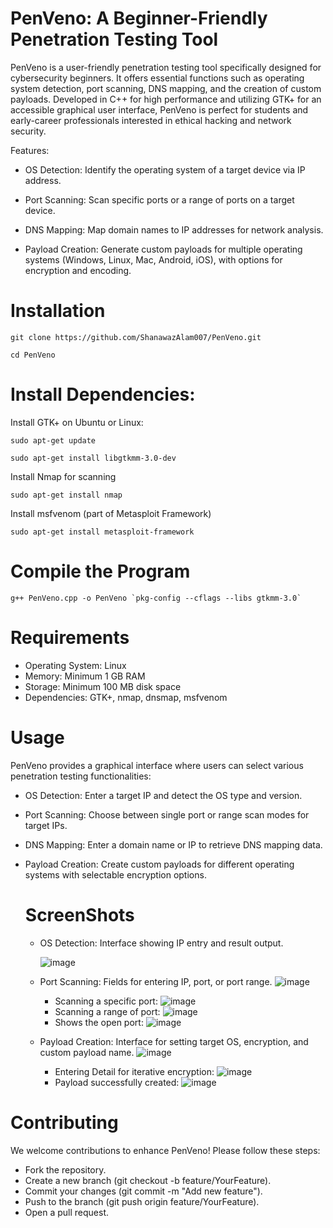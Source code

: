 # PenVeno: A Beginner-Friendly Penetration Testing Tool

PenVeno is a user-friendly penetration testing tool specifically designed for cybersecurity beginners. It offers essential functions such as operating system detection, port scanning, DNS mapping, and the creation of custom payloads. Developed in C++ for high performance and utilizing GTK+ for an accessible graphical user interface, PenVeno is perfect for students and early-career professionals interested in ethical hacking and network security.

Features:

+ OS Detection: Identify the operating system of a target device via IP address.

+ Port Scanning: Scan specific ports or a range of ports on a target device.

+ DNS Mapping: Map domain names to IP addresses for network analysis.

+ Payload Creation: Generate custom payloads for multiple operating systems (Windows, Linux, Mac, Android, iOS), with options for encryption and encoding.


# Installation
```
git clone https://github.com/ShanawazAlam007/PenVeno.git

cd PenVeno
```
# Install Dependencies:

Install GTK+ on Ubuntu or Linux:
```
sudo apt-get update
```
```
sudo apt-get install libgtkmm-3.0-dev
```

Install Nmap for scanning
```
sudo apt-get install nmap
```

Install msfvenom (part of Metasploit Framework)
```
sudo apt-get install metasploit-framework
```
# Compile the Program

```
g++ PenVeno.cpp -o PenVeno `pkg-config --cflags --libs gtkmm-3.0`
```
# Requirements

- Operating System: Linux
- Memory: Minimum 1 GB RAM
- Storage: Minimum 100 MB disk space
- Dependencies: GTK+, nmap, dnsmap, msfvenom

# Usage

PenVeno provides a graphical interface where users can select various penetration testing functionalities:

- OS Detection: Enter a target IP and detect the OS type and version.
- Port Scanning: Choose between single port or range scan modes for target IPs.
- DNS Mapping: Enter a domain name or IP to retrieve DNS mapping data.
- Payload Creation: Create custom payloads for different operating systems with selectable encryption options.

  # ScreenShots

  - OS Detection: Interface showing IP entry and result output.

    ![image](https://github.com/user-attachments/assets/c2ebffb0-fe2f-45ca-a079-50057f7db489)

  - Port Scanning: Fields for entering IP, port, or port range.
    ![image](https://github.com/user-attachments/assets/1c9bea4e-963d-4160-87bd-11a8046c9b55)
    - Scanning a specific port:
       ![image](https://github.com/user-attachments/assets/bb49f3c9-0fa0-487c-9d91-cc5701d2a281)
    - Scanning a range of port:
       ![image](https://github.com/user-attachments/assets/dee91ae2-f51e-4868-bf68-11cd857b7c5b)
    - Shows the open port:
      ![image](https://github.com/user-attachments/assets/a87f27ba-ecb9-47f6-9f4e-1be01ea10530)
  - Payload Creation: Interface for setting target OS, encryption, and custom payload name.
![image](https://github.com/user-attachments/assets/f84a14d7-1d10-42c5-affd-f55119bbf8ba)
     - Entering Detail for iterative encryption:
       ![image](https://github.com/user-attachments/assets/126731cb-f4d8-448f-a06f-8bd60264c25c)
     -  Payload successfully created:
       ![image](https://github.com/user-attachments/assets/8c1eedcd-aaa3-4da3-bc66-2c556324d1db)
# Contributing
 We welcome contributions to enhance PenVeno! Please follow these steps:

+ Fork the repository.
+ Create a new branch (git checkout -b feature/YourFeature).
+ Commit your changes (git commit -m "Add new feature").
+ Push to the branch (git push origin feature/YourFeature).
+ Open a pull request.

